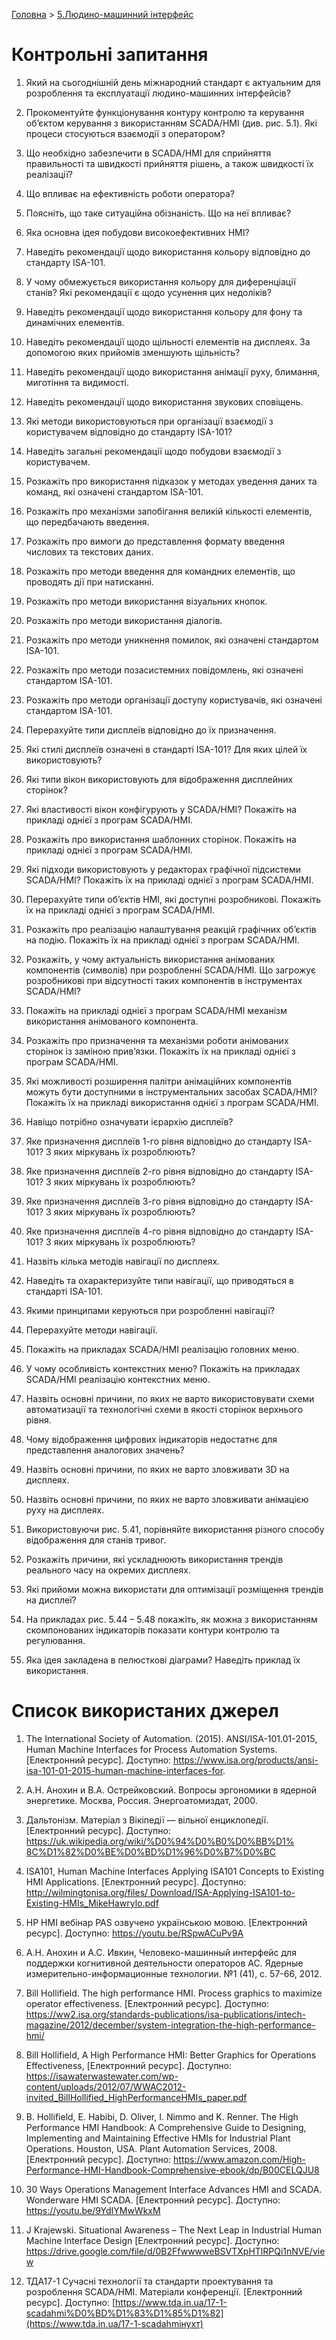 [Головна](README.md) > [5.Людино-машинний інтерфейс](5.md)

# Контрольні запитання 

1.    Який на сьогоднішній день міжнародний стандарт є актуальним для розроблення та експлуатації людино-машинних інтерфейсів?

2.    Прокоментуйте функціонування контуру контролю та керування об’єктом керування з використанням SCADA/HMI (див. рис. 5.1). Які процеси стосуються взаємодії з оператором?  

3.    Що необхідно забезпечити в SCADA/HMI для сприйняття правильності та швидкості прийняття рішень, а також швидкості їх реалізації?

4.    Що впливає на ефективність роботи оператора?

5.    Поясніть, що таке ситуаційна обізнаність. Що на неї впливає?

6.    Яка основна ідея побудови високоефективних HMI?

7.    Наведіть рекомендації щодо використання кольору відповідно до стандарту ISA-101.

8.    У чому обмежується використання кольору для диференціації станів? Які рекомендації є щодо усунення цих недоліків?

9.    Наведіть рекомендації щодо використання кольору для фону та динамічних елементів.

10.  Наведіть рекомендації щодо щільності елементів на дисплеях. За допомогою яких прийомів зменшують щільність?

11.  Наведіть рекомендації щодо використання анімації руху, блимання, миготіння та видимості.

12.  Наведіть рекомендації щодо використання звукових сповіщень.

13.  Які методи використовуються при організації взаємодії з користувачем відповідно до стандарту ISA-101?

14.  Наведіть загальні рекомендації щодо побудови взаємодії з користувачем.

15.  Розкажіть про використання підказок у методах уведення даних та команд, які означені стандартом ISA-101.

16.  Розкажіть про механізми запобігання великій кількості елементів, що передбачають введення.

17.  Розкажіть про вимоги до представлення формату введення числових та текстових даних.

18.  Розкажіть про методи введення для командних елементів, що проводять дії при натисканні.

19.  Розкажіть про методи використання візуальних кнопок.  

20.  Розкажіть про методи використання діалогів.  

21.  Розкажіть про методи уникнення помилок, які означені стандартом ISA-101.

22.  Розкажіть про методи позасистемних повідомлень, які означені стандартом ISA-101.

23.  Розкажіть про методи організації доступу користувачів, які означені стандартом ISA-101.

24.  Перерахуйте типи дисплеїв відповідно до їх призначення.

25.  Які стилі дисплеїв означені в стандарті ISA-101? Для яких цілей їх використовують? 

26.  Які типи вікон використовують для відображення дисплейних сторінок?

27.  Які властивості вікон конфігурують у SCADA/HMI? Покажіть на прикладі однієї з програм SCADA/HMI.

28.  Розкажіть про використання шаблонних сторінок. Покажіть на прикладі однієї з програм SCADA/HMI.

29.  Які підходи використовують у редакторах графічної підсистеми SCADA/HMI? Покажіть їх на прикладі однієї з програм SCADA/HMI.  

30.  Перерахуйте типи об’єктів HMI, які доступні розробникові. Покажіть їх на прикладі однієї з програм SCADA/HMI.

31.  Розкажіть про реалізацію налаштування реакцій графічних об’єктів на подію. Покажіть їх на прикладі однієї з програм SCADA/HMI.

32.  Розкажіть, у чому актуальність використання анімованих компонентів (символів) при розробленні SCADA/HMI. Що загрожує розробникові при відсутності таких компонентів в інструментах SCADA/HMI? 

33.  Покажіть на прикладі однієї з програм SCADA/HMI механізм використання анімованого компонента.

34.  Розкажіть про призначення та механізми роботи анімованих сторінок із заміною прив’язки. Покажіть їх на прикладі однієї з програм SCADA/HMI.

35.  Які можливості розширення палітри анімаційних компонентів можуть бути доступними в інструментальних засобах SCADA/HMI? Покажіть їх на прикладі використання однієї з програм SCADA/HMI.

36.  Навіщо потрібно означувати ієрархію дисплеїв?

37.  Яке призначення дисплеїв 1-го рівня відповідно до стандарту ISA-101? З яких міркувань їх розроблюють? 

38.  Яке призначення дисплеїв 2-го рівня відповідно до стандарту ISA-101? З яких міркувань їх розроблюють? 

39.  Яке призначення дисплеїв 3-го рівня відповідно до стандарту ISA-101? З яких міркувань їх розроблюють?

40.  Яке призначення дисплеїв 4-го рівня відповідно до стандарту ISA-101? З яких міркувань їх розроблюють? 

41.  Назвіть кілька методів навігації по дисплеях.

42.  Наведіть та охарактеризуйте типи навігації, що приводяться в стандарті ISA-101. 

43.  Якими принципами керуються при розробленні навігації?

44.  Перерахуйте методи навігації.

45.  Покажіть на прикладах SCADA/HMI реалізацію головних меню.

46.  У чому особливість контекстних меню? Покажіть на прикладах SCADA/HMI реалізацію контекстних меню.

47.  Назвіть основні причини, по яких не варто використовувати схеми автоматизації та технологічні схеми в якості сторінок верхнього рівня.

48.  Чому відображення цифрових індикаторів недостатнє для представлення аналогових значень? 

49.  Назвіть основні причини, по яких не варто зловживати 3D на дисплеях.

50.  Назвіть основні причини, по яких не варто зловживати анімацією руху на дисплеях.

51.  Використовуючи рис. 5.41, порівняйте використання різного способу відображення для станів тривог.  

52.  Розкажіть причини, які ускладнюють використання трендів реального часу на окремих дисплеях. 

53.  Які прийоми можна використати для оптимізації розміщення трендів на дисплеї?

54.  На прикладах рис. 5.44 – 5.48 покажіть, як можна з використанням скомпонованих індикаторів показати контури контролю та регулювання.

55.  Яка ідея закладена в пелюсткові діаграми? Наведіть приклад їх використання.

# Список використаних джерел

1.    The International Society of Automation. (2015). ANSI/ISA-101.01-2015, Human Machine Interfaces for Process Automation Systems. [Електронний ресурс]. Доступно: https://www.isa.org/products/ansi-isa-101-01-2015-human-machine-interfaces-for.

2.    А.Н. Анохин и В.А. Острейковский. Вопросы эргономики в ядерной энергетике. Москва, Россия. Энергоатомиздат, 2000.

3.    Дальтонізм. Матеріал з Вікіпедії — вільної енциклопедії. [Електронний ресурс]. Доступно:  [https://uk.wikipedia.org/wiki/%D0%94%D0%B0%D0%BB%D1% 8C%D1%82%D0%BE%D0%BD%D1%96%D0%B7%D0%BC](https://uk.wikipedia.org/wiki/%D0%94%D0%B0%D0%BB%D1%25%208C%D1%82%D0%BE%D0%BD%D1%96%D0%B7%D0%BC) 

4.    ISA101, Human Machine Interfaces Applying ISA101 Concepts to Existing HMI Applications. [Електронний ресурс]. Доступно: [http://wilmingtonisa.org/files/ Download/ISA-Applying-ISA101-to-Existing-HMIs_MikeHawrylo.pdf](http://wilmingtonisa.org/files/Download/ISA-Applying-ISA101-to-Existing-HMIs_MikeHawrylo.pdf) 

5.    HP HMI вебінар PAS озвучено українською мовою. [Електронний ресурс]. Доступно: https://youtu.be/RSpwACuPv9A 

6.    А.Н. Анохин и А.С. Ивкин, Человеко-машинный интерфейс для поддержки когнитивной деятельности операторов АС. Ядерные измерительно-информационные технологии. №1 (41), с. 57-66, 2012.

7.    Bill Hollifield. The high performance HMI. Process graphics to maximize operator effectiveness. [Електронний ресурс]. Доступно: https://ww2.isa.org/standards-publications/isa-publications/intech-magazine/2012/december/system-integration-the-high-performance-hmi/

8.    Bill Hollifield, A High Performance HMI: Better Graphics for Operations Effectiveness, [Електронний ресурс]. Доступно: https://isawaterwastewater.com/wp-content/uploads/2012/07/WWAC2012-invited_BillHollified_HighPerformanceHMIs_paper.pdf

9.    B. Hollifield, E. Habibi, D. Oliver, I. Nimmo and K. Renner. The High Performance HMI Handbook: A Comprehensive Guide to Designing, Implementing and Maintaining Effective HMIs for Industrial Plant Operations. Houston, USA. Plant Automation Services, 2008. [Електронний ресурс]. Доступно: https://www.amazon.com/High-Performance-HMI-Handbook-Comprehensive-ebook/dp/B00CELQJU8 

10.  30 Ways Operations Management Interface Advances HMI and SCADA. Wonderware HMI SCADA. [Електронний ресурс]. Доступно: https://youtu.be/9YdIYMwWkxM 

11.  J Krajewski. Situational Awareness – The Next Leap in Industrial Human Machine Interface Design [Електронний ресурс]. Доступно: https://drive.google.com/file/d/0B2FfwwwweBSVTXpHTlRPQi1nNVE/view 

12.  ТДА17-1 Сучасні технології та стандарти проектування та розроблення SCADA/HMI. Матеріали конференції. [Електронний ресурс]. Доступно: [https://www.tda.in.ua/17-1-scadahmi%D0%BD%D1%83%D1%85%D1%82](https://www.tda.in.ua/17-1-scadahmiнухт) 